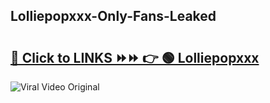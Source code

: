 
 ## Lolliepopxxx-Only-Fans-Leaked

# <h2><a href="https://clipsfans.com/Lolliepopxxx&ref=git">🔗 Click to LINKS ⏩⏩ 👉 🟢 Lolliepopxxx </a></h2>

<a href="https://clipsfans.com/Lolliepopxxx&ref=git" rel="nofollow" data-target="animated-image.originalLink"><img src="https://i.ibb.co.com/xMMVF88/686577567.gif" alt="Viral Video Original" style="max-width: 100%; display: inline-block;" data-target="animated-image.originalImage"></a>
